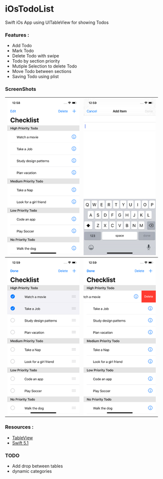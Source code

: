# iOsTodoList

Swift iOs App using UITableView for showing Todos

### Features :
* Add Todo
* Mark Todo
* Delete Todo with swipe
* Todo by section priority
* Mutiple Selection to delete Todo
* Move Todo between sections
* Saving Todo using plist 

### ScreenShots

| ![main](https://github.com/diogenesdauster/iOsTodoList/blob/master/ScreenShot/mainScreen.png) | ![add](https://github.com/diogenesdauster/iOsTodoList/blob/master/ScreenShot/addScreen.png) |
| ------------- | ------------- |
|![edit](https://github.com/diogenesdauster/iOsTodoList/blob/master/ScreenShot/editScreen.png)|![delete](https://github.com/diogenesdauster/iOsTodoList/blob/master/ScreenShot/deleteScreen.png)|

### Resources :
* [TableView](https://developer.apple.com/documentation/uikit/uitableview)
* [Swift 5.1](https://docs.swift.org/swift-book/LanguageGuide/TheBasics.html)



### TODO

* Add drop between tables 
* dynamic categories

